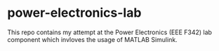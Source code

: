 # power-electronics-lab
This repo contains my attempt at the Power Electronics (EEE F342) lab component which invloves the usage of MATLAB Simulink.
